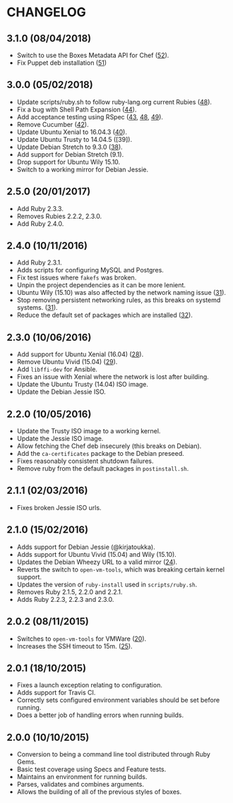 # CHANGELOG

## 3.1.0 (08/04/2018)

* Switch to use the Boxes Metadata API for Chef ([52]).
* Fix Puppet deb installation ([51])

[51]: https://github.com/nickcharlton/boxes/pull/51
[52]: https://github.com/nickcharlton/boxes/pull/52

## 3.0.0 (05/02/2018)

* Update scripts/ruby.sh to follow ruby-lang.org current Rubies ([48]).
* Fix a bug with Shell Path Expansion ([44]).
* Add acceptance testing using RSpec ([43], [48], [49]).
* Remove Cucumber ([42]).
* Update Ubuntu Xenial to 16.04.3 ([40]).
* Update Ubuntu Trusty to 14.04.5 ([39]).
* Update Debian Stretch to 9.3.0 ([38]).
* Add support for Debian Stretch (9.1).
* Drop support for Ubuntu Wily 15.10.
* Switch to a working mirror for Debian Jessie.

[38]: https://github.com/nickcharlton/boxes/pull/38
[40]: https://github.com/nickcharlton/boxes/pull/40
[42]: https://github.com/nickcharlton/boxes/pull/42
[43]: https://github.com/nickcharlton/boxes/pull/43
[44]: https://github.com/nickcharlton/boxes/pull/44
[48]: https://github.com/nickcharlton/boxes/pull/48
[49]: https://github.com/nickcharlton/boxes/pull/49

## 2.5.0 (20/01/2017)

* Add Ruby 2.3.3.
* Removes Rubies 2.2.2, 2.3.0.
* Add Ruby 2.4.0.

## 2.4.0 (10/11/2016)

* Add Ruby 2.3.1.
* Adds scripts for configuring MySQL and Postgres.
* Fix test issues where `fakefs` was broken.
* Unpin the project dependencies as it can be more lenient.
* Ubuntu Wily (15.10) was also affected by the network naming issue ([31][]).
* Stop removing persistent networking rules, as this breaks on systemd systems.
  ([31][]).
* Reduce the default set of packages which are installed ([32][]).

[31]: https://github.com/nickcharlton/boxes/pull/31
[32]: https://github.com/nickcharlton/boxes/pull/32

## 2.3.0 (10/06/2016)

* Add support for Ubuntu Xenial (16.04) ([28][]).
* Remove Ubuntu Vivid (15.04) ([29][]).
* Add `libffi-dev` for Ansible.
* Fixes an issue with Xenial where the network is lost after building.
* Update the Ubuntu Trusty (14.04) ISO image.
* Update the Debian Jessie ISO.

[29]: https://github.com/nickcharlton/boxes/pull/29
[28]: https://github.com/nickcharlton/boxes/pull/28

## 2.2.0 (10/05/2016)

* Update the Trusty ISO image to a working kernel.
* Update the Jessie ISO image.
* Allow fetching the Chef deb insecurely (this breaks on Debian).
* Add the `ca-certificates` package to the Debian preseed.
* Fixes reasonably consistent shutdown failures.
* Remove ruby from the default packages in `postinstall.sh`.

## 2.1.1 (02/03/2016)

* Fixes broken Jessie ISO urls.

## 2.1.0 (15/02/2016)

* Adds support for Debian Jessie (@kirjatoukka).
* Adds support for Ubuntu Vivid (15.04) and Wily (15.10).
* Updates the Debian Wheezy URL to a valid mirror ([24][]).
* Reverts the switch to `open-vm-tools`, which was breaking certain kernel
  support.
* Updates the version of `ruby-install` used in `scripts/ruby.sh`.
* Removes Ruby 2.1.5, 2.2.0 and 2.2.1.
* Adds Ruby 2.2.3, 2.2.3 and 2.3.0.

## 2.0.2 (08/11/2015)

* Switches to `open-vm-tools` for VMWare ([20][]).
* Increases the SSH timeout to 15m. ([25][]).

## 2.0.1 (18/10/2015)

* Fixes a launch exception relating to configuration.
* Adds support for Travis CI.
* Correctly sets configured environment variables should be set before running.
* Does a better job of handling errors when running builds.

## 2.0.0 (10/10/2015)

* Conversion to being a command line tool distributed through Ruby Gems.
* Basic test coverage using Specs and Feature tests.
* Maintains an environment for running builds.
* Parses, validates and combines arguments.
* Allows the building of all of the previous styles of boxes.

[20]: https://github.com/nickcharlton/boxes/issues/20
[24]: https://github.com/nickcharlton/boxes/issues/24
[25]: https://github.com/nickcharlton/boxes/issues/25
